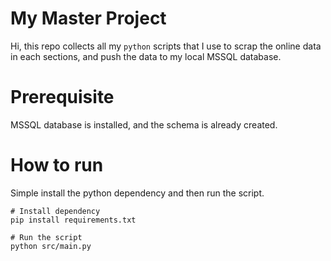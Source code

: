 # My Master Project
Hi, this repo collects all my `python` scripts that I use to scrap the online data in each sections, and push the data to my local MSSQL database.

# Prerequisite 
MSSQL database is installed, and the schema is already created.

# How to run
Simple install the python dependency and then run the script.
```
# Install dependency
pip install requirements.txt

# Run the script
python src/main.py
```
